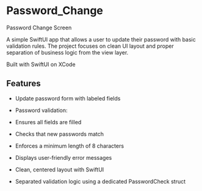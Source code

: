 # Password_Change
Password Change Screen

A simple SwiftUI app that allows a user to update their password with basic validation rules.
The project focuses on clean UI layout and proper separation of business logic from the view layer.

Built with SwiftUI on XCode

## Features
- Update password form with labeled fields
 
- Password validation:

- Ensures all fields are filled

- Checks that new passwords match

- Enforces a minimum length of 8 characters

- Displays user-friendly error messages

- Clean, centered layout with SwiftUI

- Separated validation logic using a dedicated PasswordCheck struct

